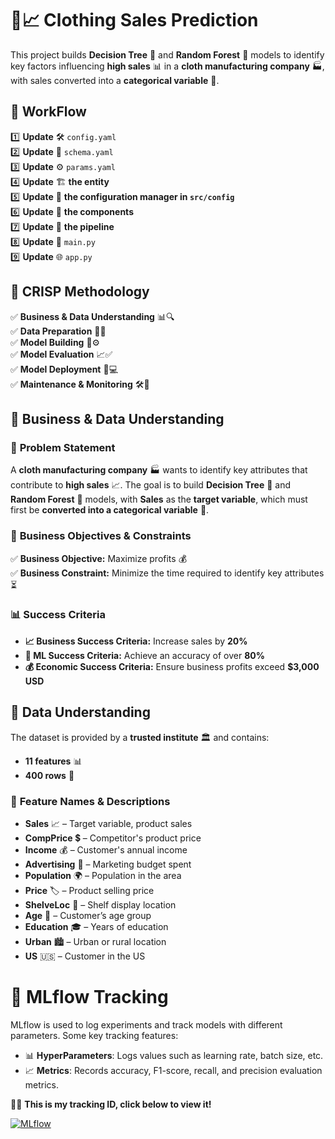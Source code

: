 # 👕📈 Clothing Sales Prediction  

This project builds **Decision Tree** 🌳 and **Random Forest** 🌲 models to identify key factors influencing **high sales** 📊 in a **cloth manufacturing company** 🏭, with sales converted into a **categorical variable** 🎯.  

## 🚀 WorkFlow  
1️⃣ **Update** 🛠️ `config.yaml`  
2️⃣ **Update** 📜 `schema.yaml`  
3️⃣ **Update** ⚙️ `params.yaml`  
4️⃣ **Update** 🏗️ **the entity**  
5️⃣ **Update** 📝 **the configuration manager in `src/config`**  
6️⃣ **Update** 🧩 **the components**  
7️⃣ **Update** 🔄 **the pipeline**  
8️⃣ **Update** 🚀 `main.py`  
9️⃣ **Update** 🌐 `app.py`  

## 📌 **CRISP Methodology**  
✅ **Business & Data Understanding** 📊🔍  
✅ **Data Preparation** 🧹📂  
✅ **Model Building** 🤖⚙️  
✅ **Model Evaluation** 📈✅  
✅ **Model Deployment** 🚀💻  
✅ **Maintenance & Monitoring** 🛠️👀  

## 📂 **Business & Data Understanding**  

### 📌 **Problem Statement**  
A **cloth manufacturing company** 🏭 wants to identify key attributes that contribute to **high sales** 📈. The goal is to build **Decision Tree** 🌳 and **Random Forest** 🌲 models, with **Sales** as the **target variable**, which must first be **converted into a categorical variable** 🎯.  

### 🎯 **Business Objectives & Constraints**  
✅ **Business Objective:** Maximize profits 💰  
✅ **Business Constraint:** Minimize the time required to identify key attributes ⏳  

### 📊 **Success Criteria**  
- **📈 Business Success Criteria:** Increase sales by **20%**  
- **🤖 ML Success Criteria:** Achieve an accuracy of over **80%**  
- **💰 Economic Success Criteria:** Ensure business profits exceed **$3,000 USD**  

## 📂 **Data Understanding**  

The dataset is provided by a **trusted institute** 🏛️ and contains:  
- **11 features** 📊  
- **400 rows** 📝  

### 🔢 **Feature Names & Descriptions**  
- **Sales** 📈 – Target variable, product sales  
- **CompPrice** 💲 – Competitor's product price  
- **Income** 💰 – Customer's annual income  
- **Advertising** 📢 – Marketing budget spent  
- **Population** 🌍 – Population in the area  
- **Price** 🏷️ – Product selling price  
- **ShelveLoc** 📌 – Shelf display location  
- **Age** 🎂 – Customer’s age group  
- **Education** 🎓 – Years of education  
- **Urban** 🏙️ – Urban or rural location  
- **US** 🇺🇸 – Customer in the US

# 🚀 MLflow Tracking

MLflow is used to log experiments and track models with different parameters. Some key tracking features:

- 📊 **HyperParameters**: Logs values such as learning rate, batch size, etc.  
- 📈 **Metrics**: Records accuracy, F1-score, recall, and precision evaluation metrics.  

🚀🔥 **This is my tracking ID, click below to view it!**  

[![MLflow](https://img.shields.io/badge/MLflow-0250A3?style=for-the-badge&logo=mlflow&logoColor=white)](https://dagshub.com/revanth-kumar-01-ai/clothing-sales-prediction.mlflow)
